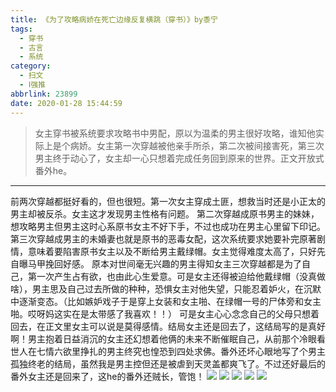 ```yaml
---
title: 《为了攻略病娇在死亡边缘反复横跳（穿书）》by黍宁
tags:
  - 穿书
  - 古言
  - 系统
category:
  - 扫文
  - Ⅰ强推
abbrlink: 23899
date: 2020-01-28 15:44:59
---
```

<meta name="referrer" content="no-referrer" />

> 女主穿书被系统要求攻略书中男配，原以为温柔的男主很好攻略，谁知他实际上是个病娇。女主第一次穿越被他亲手所杀，第二次被间接害死，第三次男主终于动心了，女主却一心只想着完成任务回到原来的世界。正文开放式番外he。
<!-- more -->

---
前两次穿越都挺好看的，但也很短。第一次女主穿成土匪，想救当时还是小正太的男主却被反杀。女主这才发现男主性格有问题。
第二次穿越成原书男主的妹妹，想攻略男主但男主这时心系原书女主不好下手，不过也成功在男主心里留下印记。
第三次穿越成男主的未婚妻也就是原书的恶毒女配，这次系统要求她要补完原著剧情，意味着要陷害原书女主以及不断给男主戴绿帽。女主觉得难度太高了，只好先自曝马甲挽回好感。
原本对世间毫无兴趣的男主得知女主三次穿越都是为了自己，第一次产生占有欲，也由此心生爱意。可是女主还得被迫给他戴绿帽（没真做啥），男主思及自己过去所做的种种，恐惧女主对他失望，只能忍着妒火，在沉默中逐渐变态。（比如嫉妒戏子于是穿上女装和女主啪、在绿帽一号的尸体旁和女主啪。哎呀妈这实在是太带感了我喜欢！！）
可是女主心心念念自己的父母只想着回去，在正文里女主可以说是莫得感情。结局女主还是回去了，这结局写的是真好啊！男主抱着日益消沉的女主还幻想着他俩的未来不断催眠自己，从前那个冷眼看世人在七情六欲里挣扎的男主终究也惶恐到四处求佛。番外还坏心眼地写了个男主孤独终老的结局，虽然我是男主控但还是被虐到天灵盖都爽飞了。不过还好最后的番外女主还是回来了，这he的番外还贼长，管饱！
![](https://wx2.sinaimg.cn/mw690/0069kFhhgy1gbbr3krhrsj30n01dsqv6.jpg)
![](https://wx4.sinaimg.cn/mw690/0069kFhhgy1gbbr3nnrg9j30n01dsqv6.jpg)
![](https://wx2.sinaimg.cn/mw690/0069kFhhgy1gbbr3ptc9ij30n01dsnpe.jpg)
![](https://wx1.sinaimg.cn/mw690/0069kFhhgy1gbbr3hlw92j30n01dsqv6.jpg)
![](https://wx2.sinaimg.cn/mw690/0069kFhhgy1gbbr3ruuapj30n01dsnpe.jpg)